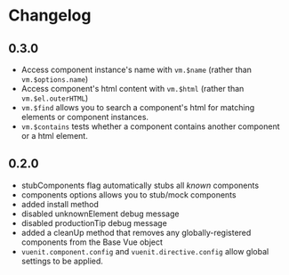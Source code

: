 # Changelog

## 0.3.0
- Access component instance's name with `vm.$name` (rather than `vm.$options.name`)  
- Access component's html content with `vm.$html` (rather than `vm.$el.outerHTML`)
- `vm.$find` allows you to search a component's html for matching elements or component instances.
- `vm.$contains` tests whether a component contains another component or a html element.

## 0.2.0
- stubComponents flag automatically stubs all *known* components  
- components options allows you to stub/mock components  
- added install method  
- disabled unknownElement debug message  
- disabled productionTip debug message  
- added a cleanUp method that removes any globally-registered components from the Base Vue object  
- `vuenit.component.config` and `vuenit.directive.config` allow global settings to be applied.  
